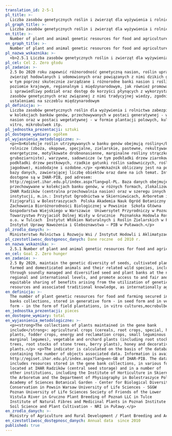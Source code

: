 ```yaml
---
translation_id: 2-5-1
pl_title: >-
  Liczba zasobów genetycznych roślin i zwierząt dla wyżywienia i rolnictwa zabezpieczonych w kolekcjach banków genów
pl_graph_title: >-
  Liczba zasobów genetycznych roślin i zwierząt dla wyżywienia i rolnictwa zabezpieczonych w kolekcjach banków genów
en_title: >-
  Number of plant and animal genetic resources for food and agriculture secured in gene banks collections
en_graph_title: >-
  Number of plant and animal genetic resources for food and agriculture secured in gene banks collections
pl_nazwa_wskaznika: >-
  <b>2.5.1 Liczba zasobów genetycznych roślin i zwierząt dla wyżywienia i rolnictwa zabezpieczonych w kolekcjach banków genów</b>
pl_cel: Cel 2. Zero głodu
pl_zadanie: >-
  2.5 Do 2020 roku zapewnić różnorodność genetyczną nasion, roślin uprawnych,
  zwierząt hodowlanych i udomowionych oraz powiązanych z nimi dzikich gatunków,
  w tym poprzez skutecznie zarządzane i różnorodne banki nasion i roślin na
  poziomie krajowym, regionalnym i międzynarodowym, jak również promować uczciwy
  i sprawiedliwy podział oraz dostęp do korzyści płynących z wykorzystania
  zasobów genetycznych oraz związanej z nimi tradycyjnej wiedzy, zgodnie z
  ustaleniami na szczeblu międzynarodowym
pl_definicja: >-
  Liczba zasobów genetycznych roślin dla wyżywienia i rolnictwa zabezpieczonych
  w kolekcjach banków genów, przechowywanych w postaci generatywnej - w formie
  nasion oraz w postaci wegetatywnej - w formie plantacji polowych, kultur in
  vitro, mikrobulwek itp.
pl_jednostka_prezentacji: sztuki
pl_dostepne_wymiary: ogółem
pl_wyjasnienia_metodologiczne: >-
  <p><b>Kolekcje roślin utrzymywanych w banku genów obejmują rośliny</b>:
  rolnicze (zboża, okopowe, specjalne, zielarskie, pastewne, rekultywacyjne i
  energetyczne, motylkowate drobnonasienne, marginalne rośliny strączkowe
  gruboziarniste), warzywne, sadownicze (w tym podkładki drzew ziarnkowych,
  podkładki drzew pestkowych, rzadkie gatunki roślin sadowniczych, rośliny
  jagodowe), miododajne i ozdobne.</p> <p>Wskaźnik obliczany jest na podstawie
  bazy danych, zawierającej liczbę obiektów oraz dane na ich temat. Informacje
  dostępne są w IHAR-PIB, pod adresem:
  http://egiset.ihar.edu.pl/index.aspx?lang=pl-PL. Baza danych obejmuje zasoby
  przechowywane w kolekcjach banku genów, w różnych formach, zlokalizowanych w
  IHAR Radzików (centralna przechowalnia nasion) oraz w szeregu innych
  instytucji, m.in.: Instytut Ogrodnictwa w Skierniewicach, Arboretum i Zakład
  Fizjografii w Bolestraszycach  Polska Akademia Nauk Ogród Botaniczny – Centrum
  Zachowania Bioróżnorodności Biologicznej w Powsinie  Szkoła Główna
  Gospodarstwa Wiejskiego w Warszawie  Uniwersytet Przyrodniczy w Poznaniu 
  Towarzystwo Przyjaciół Dolnej Wisły w Grucznie  Poznańska Hodowla Roślin Sp. z
  o.o. w Tulcach  Instytut Włókien Naturalnych i Roślin Zielarskich w Poznaniu 
  Instytut Uprawy Nawożenia i Gleboznawstwa – PIB w Puławach.</p>
pl_zrodlo_danych: >-
  Ministerstwo Rolnictwa i Rozwoju Wsi / Instytut Hodowli i Aklimatyzacji Roślin - PIB in Radzików / Instytut Ogrodnictwa w Skierniewicach
pl_czestotliwosc_dostępnosc_danych: Dane roczne  od 2010 r.
en_nazwa_wskaznika: >-
  2.5.1 Number of plant and animal genetic resources for food and agriculture secured in gene banks collections
en_cel: Goal 2. Zero hunger
en_zadanie: >-
  2.5 By 2020, maintain the genetic diversity of seeds, cultivated plants and
  farmed and domesticated animals and their related wild species, including
  through soundly managed and diversified seed and plant banks at the national,
  regional and international levels, and promote access to and fair and
  equitable sharing of benefits arising from the utilization of genetic
  resources and associated traditional knowledge, as internationally agreed.
en_definicja: >-
  The number of plant genetic resources for food and farming secured in the gene
  banks collections, stored in generative form - in seed form and in vegetative
  form - in the form of field plantations, in vitro cultures,mocrobulbes, etc.
en_jednostka_prezentacji: pieces
en_dostepne_wymiary: total
en_wyjasnienia_metodologiczne: >-
  <p><strong>The collections of plants maintained in the gene bank
  include</strong>: agricultural crops (cereals, root crops, special, herbage
  plants, fodder crops, energy and reclamation crops, small leguminous plants,
  marginal legumes), vegetable and orchard plants (including root stocks of seed
  trees, root stocks of stone trees, berry plants), honey and decorative
  plants.</p> <p>The indicator is calculated on the basis of the database
  containing the number of objects associated data. Information is available at:
  http://egiset.ihar.edu.pl/index.aspx?lang=en-GB of IHAR-PIB. The database
  includes resources stored in the gene bank collections, in various forms,
  located at IHAR Radzików (central seed storage) and in a number of
  other institutions, including the Institute of Horticulture in Skierniewice,
  the Arboretum and the Department of Physiography in Bolestraszyce Polish
  Academy of Sciences Botanical Garden - Center for Biological Diversity
  Conservation in Powsin Warsaw University of Life Sciences - SGGW
  Poznan University of Life Sciences Society of Friends of the Lower
  Vistula River in Gruczno Plant Breeding of Poznań LLC in Tulce
  Institute of Natural Fibres and Medicinal Plants in Poznań Institute of
  Soil Science and Plant Cultivation - NRI in Puławy.</p>
en_zrodlo_danych: >-
  Ministry of Agriculture and Rural Development / Plant Breeding and Acclimatization Institute - NRI in Radzików / Research Institute of Horticulture in Skierniewice
en_czestotliwosc_dostępnosc_danych: Annual data  since 2010
published: true
---
```

